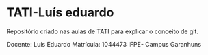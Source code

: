 # TATI-Luís eduardo

Repositório criado nas aulas de TATI para explicar o conceito de git.

Docente: Luís Eduardo
Matrícula: 1044473
IFPE- Campus Garanhuns
